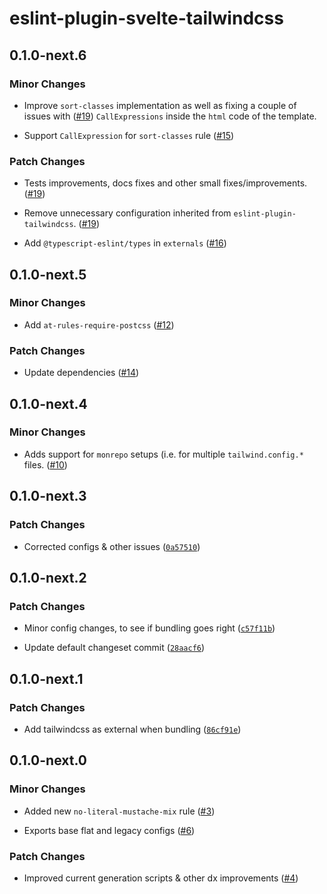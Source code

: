 # eslint-plugin-svelte-tailwindcss

## 0.1.0-next.6

### Minor Changes

- Improve `sort-classes` implementation as well as fixing a couple of issues with ([#19](https://github.com/mikededo/eslint-plugin-svelte-tailwindcss/pull/19))
  `CallExpressions` inside the `html` code of the template.

- Support `CallExpression` for `sort-classes` rule ([#15](https://github.com/mikededo/eslint-plugin-svelte-tailwindcss/pull/15))

### Patch Changes

- Tests improvements, docs fixes and other small fixes/improvements. ([#19](https://github.com/mikededo/eslint-plugin-svelte-tailwindcss/pull/19))

- Remove unnecessary configuration inherited from `eslint-plugin-tailwindcss`. ([#19](https://github.com/mikededo/eslint-plugin-svelte-tailwindcss/pull/19))

- Add `@typescript-eslint/types` in `externals` ([#16](https://github.com/mikededo/eslint-plugin-svelte-tailwindcss/pull/16))

## 0.1.0-next.5

### Minor Changes

- Add `at-rules-require-postcss` ([#12](https://github.com/mikededo/eslint-plugin-svelte-tailwindcss/pull/12))

### Patch Changes

- Update dependencies ([#14](https://github.com/mikededo/eslint-plugin-svelte-tailwindcss/pull/14))

## 0.1.0-next.4

### Minor Changes

- Adds support for `monrepo` setups (i.e. for multiple `tailwind.config.*` files. ([#10](https://github.com/mikededo/eslint-plugin-svelte-tailwindcss/pull/10))

## 0.1.0-next.3

### Patch Changes

- Corrected configs & other issues ([`0a57510`](https://github.com/mikededo/eslint-plugin-svelte-tailwindcss/commit/0a57510df5462f1fbad656773f903f505998d6a4))

## 0.1.0-next.2

### Patch Changes

- Minor config changes, to see if bundling goes right ([`c57f11b`](https://github.com/mikededo/eslint-plugin-svelte-tailwindcss/commit/c57f11b423b05cdcf4afe271c0be5c312c894632))

- Update default changeset commit ([`28aacf6`](https://github.com/mikededo/eslint-plugin-svelte-tailwindcss/commit/28aacf68571eb4fd18c0f924dbce510bfd3a0699))

## 0.1.0-next.1

### Patch Changes

- Add tailwindcss as external when bundling ([`86cf91e`](https://github.com/mikededo/eslint-plugin-svelte-tailwindcss/commit/86cf91eeea7cd6a1402e42bdd701b1897ae80aeb))

## 0.1.0-next.0

### Minor Changes

- Added new `no-literal-mustache-mix` rule ([#3](https://github.com/mikededo/eslint-plugin-svelte-tailwindcss/pull/3))

- Exports base flat and legacy configs ([#6](https://github.com/mikededo/eslint-plugin-svelte-tailwindcss/pull/6))

### Patch Changes

- Improved current generation scripts & other dx improvements ([#4](https://github.com/mikededo/eslint-plugin-svelte-tailwindcss/pull/4))

